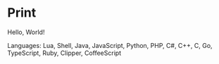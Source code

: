 # Print

Hello, World!

Languages: Lua, Shell, Java, JavaScript, Python, PHP, C#, C++, C, Go, TypeScript, Ruby, Clipper, CoffeeScript
